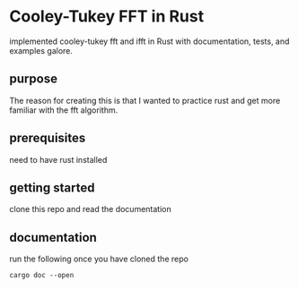 # Cooley-Tukey FFT in Rust

implemented cooley-tukey fft and ifft in Rust with documentation, tests, and examples galore.

## purpose

The reason for creating this is that I wanted to practice rust and get more familiar with the fft algorithm.

## prerequisites

need to have rust installed

## getting started

clone this repo and read the documentation 

## documentation

run the following once you have cloned the repo
```
cargo doc --open
```
